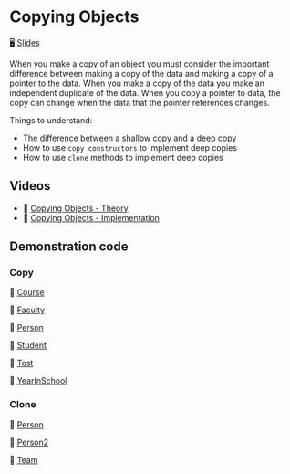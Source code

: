 # Copying Objects

🖥️ [Slides](https://docs.google.com/presentation/d/1TAl9a41zLMyQmuQTYgxmYct6gsWgWopc/edit?usp=sharing&ouid=114081115660452804792&rtpof=true&sd=true)

When you make a copy of an object you must consider the important difference between making a copy of the data and making a copy of a pointer to the data. When you make a copy of the data you make an independent duplicate of the data. When you copy a pointer to data, the copy can change when the data that the pointer references changes.

Things to understand:

- The difference between a shallow copy and a deep copy
- How to use `copy constructors` to implement deep copies
- How to use `clone` methods to implement deep copies

## Videos

- 🎥 [Copying Objects - Theory](https://byu.hosted.panopto.com/Panopto/Pages/Viewer.aspx?id=9c3422bf-3b1e-40f0-b221-ad6b011daa82&start=0)
- 🎥 [Copying Objects - Implementation](https://byu.hosted.panopto.com/Panopto/Pages/Viewer.aspx?id=102c1fdc-516f-4058-957b-ad6b011ff9f4&start=0)

## Demonstration code

### Copy

📁 [Course](example-code/Course.java)

📁 [Faculty](example-code/Faculty.java)

📁 [Person](example-code/Person.java)

📁 [Student](example-code/Student.java)

📁 [Test](example-code/Test.java)

📁 [YearInSchool](example-code/YearInSchool.java)

### Clone

📁 [Person](example-code/clone/Person.java)

📁 [Person2](example-code/clone/Person2.java)

📁 [Team](example-code/clone/Team.java)
